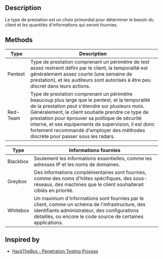 
## Description

Le type de prestation est un choix primordial pour déterminer le besoin du client et les quantités d'informations qui seront fournies.

## Methods

| Type     | Description                                                                                                                                                                                                                                                                                                                                                                                           |
| -------- | ----------------------------------------------------------------------------------------------------------------------------------------------------------------------------------------------------------------------------------------------------------------------------------------------------------------------------------------------------------------------------------------------------- |
| Pentest  | Type de prestation comprenant un périmètre de test assez restreint défini par le client, la temporalité est généralement assez courte (une semaine de prestation), et les auditeurs sont autorisés à être peu discret dans leurs actions.                                                                                                                                                             |
| Red-Team | Type de prestation comprenant un périmètre beaucoup plus large que le pentest, et la temporalité de la prestation peut s'étendre sur plusieurs mois. Généralement, le client souhaite prendre ce type de prestation pour éprouver sa politique de sécurité interne, et ses équipements de supervision, il est donc fortement recommandé d'employer des méthodes discrète pour passer sous les radars. |

| Type     | Informations fournies                                                                                                                                                                                          |
| -------- | -------------------------------------------------------------------------------------------------------------------------------------------------------------------------------------------------------------- |
| Blackbox | Seulement les informations essentielles, comme les adresses IP et les noms de domaines.                                                                                                                        |
| Greybox  | Des informations complémentaires sont fournies, comme des noms d'hôtes spécifiques, des sous-réseaux, des machines que le client souhaiterait ciblés en priorité.                                              |
| Whitebox | Un maximum d'informations sont fournies par le client, comme un schéma de l'infrastructure, des identifiants administrateur, des configurations détaillés, ou encore le code source de certaines applications. |

## Inspired by

- [HackTheBox - Penetration Testing Process](https://academy.hackthebox.com/module/details/90)



